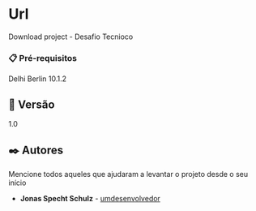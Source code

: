 # Url
 Download project - Desafio Tecnioco


### 📋 Pré-requisitos

Delhi Berlin 10.1.2

## 📌 Versão

1.0

## ✒️ Autores

Mencione todos aqueles que ajudaram a levantar o projeto desde o seu início

* **Jonas Specht Schulz** - [umdesenvolvedor](https://github.com/JonasSchulz25)
